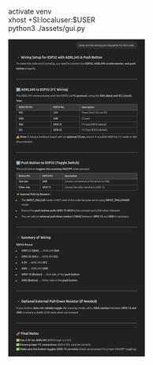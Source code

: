 activate venv <br>
xhost +SI:localuser:$USER <br>
python3 ./assets/gui.py <br>

![](./assets/image.png)